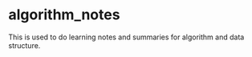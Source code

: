 # algorithm_notes
This is used to do learning notes and summaries for algorithm and data structure.
